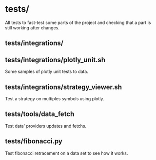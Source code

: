 # tests/

All tests to fast-test some parts of the project and checking that a part is still working after changes.

## tests/integrations/

## tests/integrations/plotly_unit.sh
Some samples of plotly unit tests to data.

## tests/integrations/strategy_viewer.sh
Test a strategy on multiples symbols using plotly.

## tests/tools/data_fetch
Test data' providers updates and fetchs.

## tests/fibonacci.py
Test fibonacci retracement on a data set to see how it works.